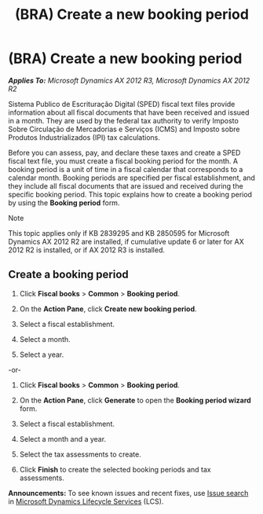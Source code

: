 ﻿---
title: (BRA) Create a new booking period
TOCTitle: (BRA) Create a new booking period
ms:assetid: 1541cb60-bd84-4c54-8ab3-f55f8895f11b
ms:mtpsurl: https://technet.microsoft.com/en-us/library/Dn305861(v=AX.60)
ms:contentKeyID: 54912962
ms.date: 04/18/2014
mtps_version: v=AX.60
f1_keywords:
- Forms.FBBookingPeriodListPage_BR
- MsDynAx060.Forms.FBBookingPeriodListPage_BR
---

# (BRA) Create a new booking period 


_**Applies To:** Microsoft Dynamics AX 2012 R3, Microsoft Dynamics AX 2012 R2_

Sistema Publico de Escrituração Digital (SPED) fiscal text files provide information about all fiscal documents that have been received and issued in a month. They are used by the federal tax authority to verify Imposto Sobre Circulação de Mercadorias e Serviços (ICMS) and Imposto sobre Produtos Industrializados (IPI) tax calculations.

Before you can assess, pay, and declare these taxes and create a SPED fiscal text file, you must create a fiscal booking period for the month. A booking period is a unit of time in a fiscal calendar that corresponds to a calendar month. Booking periods are specified per fiscal establishment, and they include all fiscal documents that are issued and received during the specific booking period. This topic explains how to create a booking period by using the **Booking period** form.


> [!NOTE]
> <P>This topic applies only if KB 2839295 and KB 2850595 for Microsoft Dynamics AX 2012 R2 are installed, if cumulative update 6 or later for AX 2012 R2 is installed, or if AX 2012 R3 is installed.</P>



## Create a booking period

1.  Click **Fiscal books** \> **Common** \> **Booking period**.

2.  On the **Action Pane**, click **Create new booking period**.

3.  Select a fiscal establishment.

4.  Select a month.

5.  Select a year.

\-or-

1.  Click **Fiscal books** \> **Common** \> **Booking period**.

2.  On the **Action Pane**, click **Generate** to open the **Booking period wizard** form.

3.  Select a fiscal establishment.

4.  Select a month and a year.

5.  Select the tax assessments to create.

6.  Click **Finish** to create the selected booking periods and tax assessments.

  
**Announcements:** To see known issues and recent fixes, use [Issue search](http://go.microsoft.com/fwlink/?linkid=389258) in [Microsoft Dynamics Lifecycle Services](http://go.microsoft.com/fwlink/?linkid=306505) (LCS).

